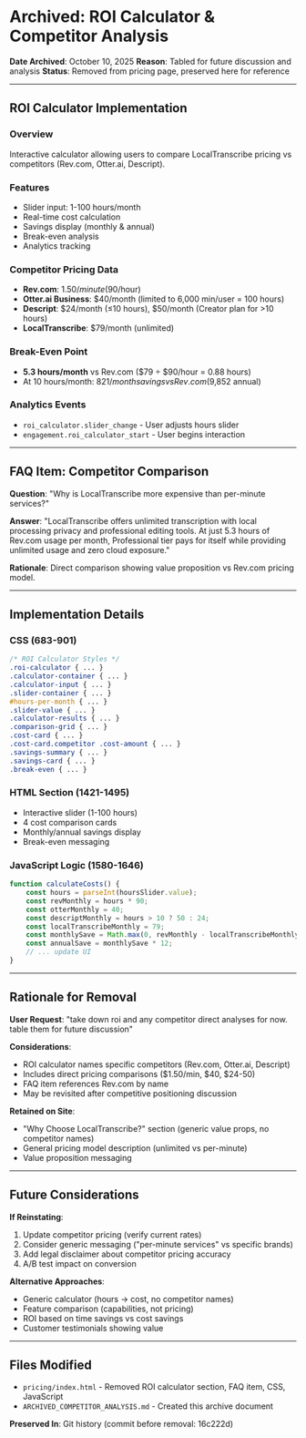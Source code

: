 # Archived: ROI Calculator & Competitor Analysis

**Date Archived**: October 10, 2025
**Reason**: Tabled for future discussion and analysis
**Status**: Removed from pricing page, preserved here for reference

---

## ROI Calculator Implementation

### Overview
Interactive calculator allowing users to compare LocalTranscribe pricing vs competitors (Rev.com, Otter.ai, Descript).

### Features
- Slider input: 1-100 hours/month
- Real-time cost calculation
- Savings display (monthly & annual)
- Break-even analysis
- Analytics tracking

### Competitor Pricing Data
- **Rev.com**: $1.50/minute ($90/hour)
- **Otter.ai Business**: $40/month (limited to 6,000 min/user = 100 hours)
- **Descript**: $24/month (≤10 hours), $50/month (Creator plan for >10 hours)
- **LocalTranscribe**: $79/month (unlimited)

### Break-Even Point
- **5.3 hours/month** vs Rev.com ($79 ÷ $90/hour = 0.88 hours)
- At 10 hours/month: $821/month savings vs Rev.com ($9,852 annual)

### Analytics Events
- `roi_calculator.slider_change` - User adjusts hours slider
- `engagement.roi_calculator_start` - User begins interaction

---

## FAQ Item: Competitor Comparison

**Question**: "Why is LocalTranscribe more expensive than per-minute services?"

**Answer**: "LocalTranscribe offers unlimited transcription with local processing privacy and professional editing tools. At just 5.3 hours of Rev.com usage per month, Professional tier pays for itself while providing unlimited usage and zero cloud exposure."

**Rationale**: Direct comparison showing value proposition vs Rev.com pricing model.

---

## Implementation Details

### CSS (683-901)
```css
/* ROI Calculator Styles */
.roi-calculator { ... }
.calculator-container { ... }
.calculator-input { ... }
.slider-container { ... }
#hours-per-month { ... }
.slider-value { ... }
.calculator-results { ... }
.comparison-grid { ... }
.cost-card { ... }
.cost-card.competitor .cost-amount { ... }
.savings-summary { ... }
.savings-card { ... }
.break-even { ... }
```

### HTML Section (1421-1495)
- Interactive slider (1-100 hours)
- 4 cost comparison cards
- Monthly/annual savings display
- Break-even messaging

### JavaScript Logic (1580-1646)
```javascript
function calculateCosts() {
    const hours = parseInt(hoursSlider.value);
    const revMonthly = hours * 90;
    const otterMonthly = 40;
    const descriptMonthly = hours > 10 ? 50 : 24;
    const localTranscribeMonthly = 79;
    const monthlySave = Math.max(0, revMonthly - localTranscribeMonthly);
    const annualSave = monthlySave * 12;
    // ... update UI
}
```

---

## Rationale for Removal

**User Request**: "take down roi and any competitor direct analyses for now. table them for future discussion"

**Considerations**:
- ROI calculator names specific competitors (Rev.com, Otter.ai, Descript)
- Includes direct pricing comparisons ($1.50/min, $40, $24-50)
- FAQ item references Rev.com by name
- May be revisited after competitive positioning discussion

**Retained on Site**:
- "Why Choose LocalTranscribe?" section (generic value props, no competitor names)
- General pricing model description (unlimited vs per-minute)
- Value proposition messaging

---

## Future Considerations

**If Reinstating**:
1. Update competitor pricing (verify current rates)
2. Consider generic messaging ("per-minute services" vs specific brands)
3. Add legal disclaimer about competitor pricing accuracy
4. A/B test impact on conversion

**Alternative Approaches**:
- Generic calculator (hours → cost, no competitor names)
- Feature comparison (capabilities, not pricing)
- ROI based on time savings vs cost savings
- Customer testimonials showing value

---

## Files Modified
- `pricing/index.html` - Removed ROI calculator section, FAQ item, CSS, JavaScript
- `ARCHIVED_COMPETITOR_ANALYSIS.md` - Created this archive document

**Preserved In**: Git history (commit before removal: 16c222d)
